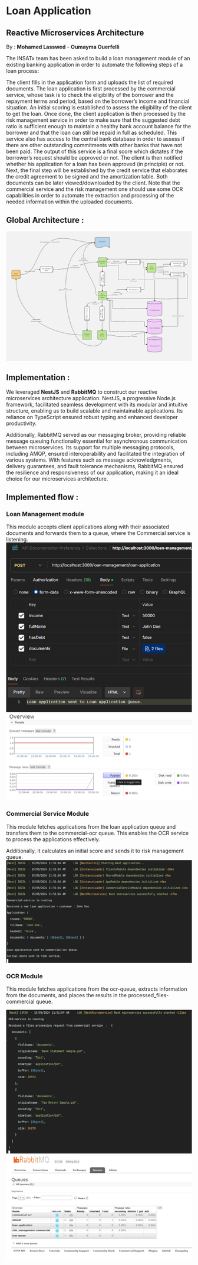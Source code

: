 # Loan Application
## Reactive Microservices Architecture
By : **Mohamed Lasswed** - **Oumayma Ouerfelli**

The INSATx team has been asked to build a loan management module of an existing banking application in order to automate the following steps of a loan process:

The client fills in the application form and uploads the list of required documents.
The loan application is first processed by the commercial service, whose task is to check the eligibility of the borrower and the repayment terms and period, based on the borrower’s income and financial situation. An initial scoring is established to assess the eligibility of the client to get the loan.
Once done, the client application is then processed by the risk management service in order to make sure that the suggested debt ratio is sufficient enough to maintain a healthy bank account balance for the borrower and that the loan can still be repaid in full as scheduled. This service also has access to the central bank database in order to assess if there are other outstanding commitments with other banks that have not been paid. The output of this service is a final score which dictates if the borrower’s request should be approved or not.
The client is then notified whether his application for a loan has been approved (in principle) or not. Next, the final step will be established by the credit service that elaborates the credit agreement to be signed and the amortization table. Both documents can be later viewed/downloaded by the client.
Note that the commercial service and the risk management one should use some OCR capabilities in order to automate the extraction and processing of the needed information within the uploaded documents.

## Global Architecture :

![tp4.jpg](tp4.jpg)

## Implementation :

We leveraged **NestJS** and **RabbitMQ** to construct our reactive microservices architecture application. NestJS, a progressive Node.js framework, facilitated seamless development with its modular and intuitive structure, enabling us to build scalable and maintainable applications. Its reliance on TypeScript ensured robust typing and enhanced developer productivity.

Additionally, RabbitMQ served as our messaging broker, providing reliable message queuing functionality essential for asynchronous communication between microservices. Its support for multiple messaging protocols, including AMQP, ensured interoperability and facilitated the integration of various systems. With features such as message acknowledgments, delivery guarantees, and fault tolerance mechanisms, RabbitMQ ensured the resilience and responsiveness of our application, making it an ideal choice for our microservices architecture.



## Implemented flow :
### Loan Management module


This module accepts client applications along with their associated documents and forwards them to a queue, where the Commercial service is listening.
![img_3.png](img_3.png)
![img_2.png](img_2.png)
### Commercial Service Module
This module fetches applications from the loan application queue and transfers them to the commercial-ocr queue. This enables the OCR service to process the applications effectively.

Additionally, it calculates an initial score and sends it to risk management queue.
![e854e69f-b84d-432e-939e-e40bfc6463ce.jpg](e854e69f-b84d-432e-939e-e40bfc6463ce.jpg)

### OCR Module

This module fetches applications from the ocr-queue, extracts information from the documents, and places the results in the processed_files-commercial queue.

![185f836f-edb8-4f67-b9ab-f1cac8c906ff.jpg](185f836f-edb8-4f67-b9ab-f1cac8c906ff.jpg)
![dbacb480-dffd-42fb-b428-e52afca41522.jpg](dbacb480-dffd-42fb-b428-e52afca41522.jpg)


